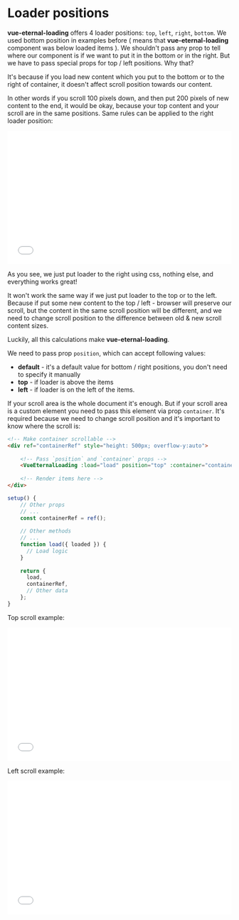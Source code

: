 # Loader positions

**vue-eternal-loading** offers 4 loader positions: `top`, `left`, `right`, `bottom`. We used bottom position  in examples before ( means that **vue-eternal-loading** component was below loaded items ). We shouldn't pass any prop to tell where our component is if we want to put it in the bottom or in the right. But we have to pass special props for top / left positions. Why that?

It's because if you load new content which you put to the bottom or to the right of container, it doesn't affect scroll position towards our content. 

In other words if you scroll 100 pixels down, and then put 200 pixels of new content to the end, it would be okay, because your top content and your scroll are in the same positions. Same rules can be applied to the right loader position:

<iframe width="100%" height="300" src="//jsfiddle.net/gavrashenko/8u150Lpk/54/embedded/result/dark/" allowfullscreen="allowfullscreen" allowpaymentrequest frameborder="0"></iframe>

As you see, we just put loader to the right using css, nothing else, and everything works great!

It won't work the same way if we just put loader to the top or to the left. Because if put some new content to the top / left - browser will preserve our scroll, but the content in the same scroll position will be different, and we need to change scroll position to the difference between old & new scroll content sizes. 

Luckily, all this calculations make **vue-eternal-loading**.

We need to pass prop `position`, which can accept following values:
- **default** - it's a default value for bottom / right positions, you don't need to specify it manually
- **top** - if loader is above the items
- **left** - if loader is on the left of the items.

If your scroll area is the whole document it's enough. But if your scroll area is a custom element you need to pass this element via prop `container`. It's required because we need to change scroll position and it's important to know where the scroll is:

```html
<!-- Make container scrollable -->
<div ref="containerRef" style="height: 500px; overflow-y:auto">
    
    <!-- Pass `position` and `container` props -->
    <VueEternalLoading :load="load" position="top" :container="containerRef"></VueEternalLoading>
    
    <!-- Render items here -->
</div>
```

```js
setup() {
    // Other props
    // ...
    const containerRef = ref();
    
    // Other methods
    // ...
    function load({ loaded }) {
      // Load logic
    }
    
    return {
      load,
      containerRef,
      // Other data
    };
}
```

Top scroll example:

<iframe width="100%" height="300" src="//jsfiddle.net/gavrashenko/j2ystkcf/19/embedded/result/dark/" allowfullscreen="allowfullscreen" allowpaymentrequest frameborder="0"></iframe>

Left scroll example:

<iframe width="100%" height="300" src="//jsfiddle.net/gavrashenko/eLoqnbaz/29/embedded/result/dark/" allowfullscreen="allowfullscreen" allowpaymentrequest frameborder="0"></iframe>
